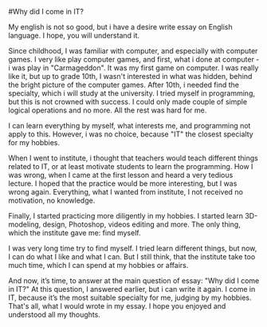 #Why did I come in IT?

My english is not so good, but i have a desire write essay on English language. I hope, you will understand it. 

Since childhood, I was familiar with computer, and especially with computer games. I very like play computer games, and first, what i done at computer - i was play in "Carmageddon". It was my first game on computer. I was really like it, but up to grade 10th, I wasn't interested in what was hidden, behind the bright picture of the computer games. After 10th, i needed find the specialty, which i will study at the university. I tried myself in programming, but this is not crowned with success. I could only made couple of simple logical operations and no more. All the rest was hard for me. 

I can learn everything by myself, what interests me, and programming not apply to this. However, i was no choice, because "IT" the closest specialty for my hobbies. 

When I went to institute, i thought that teachers would teach different things related to IT, or at least motivate students to learn the programming. How I was wrong, when I came at the first lesson and heard a very tedious lecture. I hoped that the practice would be more interesting, but I was wrong again. Everything, what I wanted from institute, I not received no motivation, no knowledge. 

Finally, I started practicing more diligently in my hobbies. I started learn 3D-modeling, design, Photoshop, videos editing and more. The only thing, which the institute gave me: find myself. 

I was very long time try to find myself. I tried learn different things, but now, I can do what I like and what I can. But I still think, that the institute take too much time, which I can spend at my hobbies or affairs. 

And now, it’s time, to answer at the main question of essay: "Why did I come in IT?" At this question, I answered earlier, but i can write it again. I come in IT, because it’s the most suitable specialty for me, judging by my hobbies. That's all, what I would wrote in my essay. I hope you enjoyed and understood all my thoughts.

